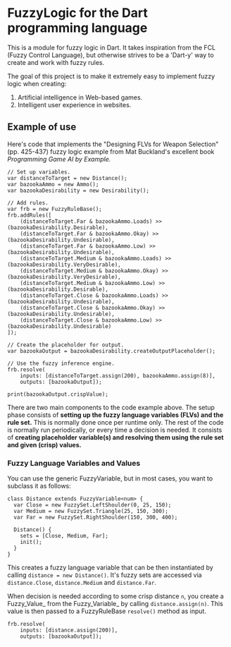 # FuzzyLogic for the Dart programming language

This is a module for fuzzy logic in Dart. It takes inspiration from the
FCL (Fuzzy Control Language), but otherwise strives to be a 'Dart-y' way
to create and work with fuzzy rules.

The goal of this project is to make it extremely easy to implement fuzzy
logic when creating:

1. Artificial intelligence in Web-based games.
2. Intelligent user experience in websites.

## Example of use

Here's code that implements the "Designing FLVs for Weapon Selection" (pp. 
425-437) fuzzy logic example from Mat Buckland's excellent book _Programming
Game AI by Example._

    // Set up variables.
    var distanceToTarget = new Distance();
    var bazookaAmmo = new Ammo();
    var bazookaDesirability = new Desirability();
    
    // Add rules.
    var frb = new FuzzyRuleBase();
    frb.addRules([
        (distanceToTarget.Far & bazookaAmmo.Loads) >> (bazookaDesirability.Desirable),
        (distanceToTarget.Far & bazookaAmmo.Okay) >> (bazookaDesirability.Undesirable),
        (distanceToTarget.Far & bazookaAmmo.Low) >> (bazookaDesirability.Undesirable),
        (distanceToTarget.Medium & bazookaAmmo.Loads) >> (bazookaDesirability.VeryDesirable),
        (distanceToTarget.Medium & bazookaAmmo.Okay) >> (bazookaDesirability.VeryDesirable),
        (distanceToTarget.Medium & bazookaAmmo.Low) >> (bazookaDesirability.Desirable),
        (distanceToTarget.Close & bazookaAmmo.Loads) >> (bazookaDesirability.Undesirable),
        (distanceToTarget.Close & bazookaAmmo.Okay) >> (bazookaDesirability.Undesirable),
        (distanceToTarget.Close & bazookaAmmo.Low) >> (bazookaDesirability.Undesirable)
    ]);
    
    // Create the placeholder for output.
    var bazookaOutput = bazookaDesirability.createOutputPlaceholder();
    
    // Use the fuzzy inference engine.
    frb.resolve(
        inputs: [distanceToTarget.assign(200), bazookaAmmo.assign(8)], 
        outputs: [bazookaOutput]);
    
    print(bazookaOutput.crispValue);
    
There are two main components to the code example above. The setup phase 
consists of **setting up the fuzzy language variables (FLVs) and the rule set.**
This is normally done once per runtime only. The rest of the code is normally
run periodically, or every time a decision is needed. It consists of **creating
placeholder variable(s) and resolving them using the rule set and given (crisp)
values.** 

### Fuzzy Language Variables and Values

You can use the generic FuzzyVariable, but in most cases, you want to subclass
it as follows:

    class Distance extends FuzzyVariable<num> {
      var Close = new FuzzySet.LeftShoulder(0, 25, 150);
      var Medium = new FuzzySet.Triangle(25, 150, 300);
      var Far = new FuzzySet.RightShoulder(150, 300, 400);
      
      Distance() {
        sets = [Close, Medium, Far];
        init();
      }
    }
    
This creates a fuzzy language variable that can be then instantiated by calling
`distance = new Distance()`. It's fuzzy sets are accessed via `distance.Close`, 
`distance.Medium` and `distance.Far`. 

When decision is needed according to some crisp distance `n`, you create a 
Fuzzy_Value_ from the Fuzzy_Variable_ by calling `distance.assign(n)`. This
value is then passed to a FuzzyRuleBase `resolve()` method as input.
 
    frb.resolve(
        inputs: [distance.assign(200)], 
        outputs: [bazookaOutput]);